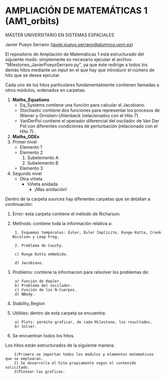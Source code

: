 # AMPLIACIÓN DE MATEMÁTICAS 1 (AM1_orbits)
MÁSTER UNIVERSITARIO EN SISTEMAS ESPACIALES

Javier Pueyo Serrano (javier.pueyo.serrano@alumnos.upm.es)

El repositorio de Ampliación de Matemáticas 1 está estructurado del siguiente modo: simplemente es necesario ejecutar el archivo "Milestones_JavierPueyoSerrano.py", ya que éste redirige a todos los demás hitos mediante un _input_ en el que hay que introducir el número de hito que se desea ejecutar.

Cada uno de los hitos particulares fundamentalmente contienen llamadas a otros módulos, ordenados en carpetas:
1. __Maths_Equations__
   - Eq_Systems contiene una función para calcular el Jacobiano.
   - Stochastic contiene dos funciones para representar los procesos de Wiener y Ornstein-Uhlenbeck (relacionados con el Hito 7).
   - VanDerPol contiene el operador diferencial del oscilador de Van Der Pol con diferentes condiciones de perturbación (relacionado con el Hito 7).
2. __Maths_ODEs__
1. Primer nivel
   - Elemento 1
   - Elemento 2
     1. Subelemento A
     2. Subelemento B
   - Elemento 3
2. Segundo nivel
   - Otra viñeta
     - Viñeta anidada
       - ¡Más anidación!






Dentro de la carpeta sources hay diferentes carpetas que se detallan a continuación:

1. Error: esta carpeta contiene el método de Richarson.

2. Methods: contiene toda la información relativa a:

        1. Esquemas temporales: Euler, Euler Implícito, Runge Kutta, Crank Nicolson y Leap Frog.

        2. Problema de Cauchy.

        c) Runge Kutta embebido.

        d) Jacobiano.

3) Problems: contiene la informacion para relsolver los problemas de:

        a) Función de Kepler.
        b) Problema del oscilador.
        c) Función de los N-Cuerpos.
        d) NBody.


4) Stability_Region

5) Utilities: dentro de esta carpeta se encuentra:

        a) Plots: permite graficar, de cada Milestone, los resultados.
        b) Solver.
6) Se encuentran todos los hitos.

Los hitos están estructurados de la siguiente manera:

        1)Primero se importan todos los modulos y elementos matematicos que se emplearan.
        2) Se desarrolla el hito propiamente segun el contenido solicitado.
        3)Plotear las graficas.
